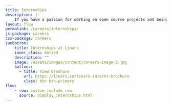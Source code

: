 ```yaml
---
title: Internships
description: |-
    If you have a passion for working on open source projects and being part of a community then you belong at Linaro. Linaro offers its employees the opportunity to work with leading edge technology and the latest hardware.
layout: flow
permalink: /careers/internships/
js-package: careers
css-package: careers
jumbotron:
    title: Internships at Linaro
    inner_class: dotted
    description: ""
    image: /assets/images/content/careers-image-3.jpg
    buttons:
      - title: View Brochure
        url: https://linaro.co/linaro-interns-brochure
        class: btn btn-primary
flow:
    - row: custom_include_row
      source: display_internships.html
---
```

